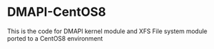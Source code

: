 # DMAPI-CentOS8
This is the code for DMAPI kernel module and XFS File system module ported to a CentOS8 environment
